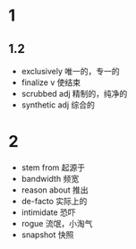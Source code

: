 # 1
## 1.2
* exclusively 唯一的，专一的
* finalize v 使结束
* scrubbed adj 精制的，纯净的
* synthetic adj 综合的

# 2 
* stem from 起源于
* bandwidth 频宽
* reason about 推出
* de-facto 实际上的
* intimidate 恐吓
* rogue 流氓，小淘气
* snapshot 快照